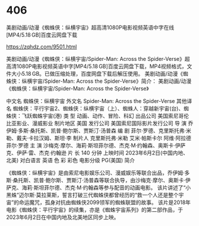# 406
美剧动画/动漫《蜘蛛侠：纵横宇宙》超高清1080P电影视频英语中字在线[MP4/5.18 GB]百度云网盘下载

https://zqhdz.com/9501.html

美剧动画/动漫《蜘蛛侠：纵横宇宙/Spider-Man: Across the Spider-Verse》超高清1080P电影视频英语中字[MP4/5.18 GB]百度云网盘下载，MP4视频格式，文件大小5.18 GB。已做压缩处理，百度网盘下载后解压使用。
美剧动画/动漫《蜘蛛侠：纵横宇宙/Spider-Man: Across the Spider-Verse》简介：
美剧动画/动漫《蜘蛛侠：纵横宇宙/Spider-Man: Across the Spider-Verse》

中文名
蜘蛛侠：纵横宇宙
外文名
Spider-Man: Across the Spider-Verse
其他译名
蜘蛛侠：平行宇宙2、蜘蛛侠：纵横宇宙（上）、蜘蛛人：穿越新宇宙(台)、蜘蛛侠：飞跃蜘蛛宇宙(港)
类    型
动画、动作、冒险、科幻
出品公司
美国索尼哥伦比亚影业、漫威影业
制片地区
美国
发行公司
美国索尼国际影片发行公司
导    演
乔伊姆·多斯·桑托斯、凯普·鲍尔斯、贾斯汀·汤普森
编    剧
菲尔·罗德、克里斯托弗·米勒、戴夫·卡拉汉姆、斯坦·李
制片人
克里斯托弗·米勒
艾米·帕斯卡尔
阿维·阿拉德
菲尔·罗德
主    演
沙梅克·摩尔、海莉·斯坦菲尔德、杰克·M·约翰森、奥斯卡·伊萨克、伊萨·雷、杰克·约翰逊
片    长
140 分钟
上映时间
2023年6月2日(中国内地、北美)
对白语言
英语
色    彩
彩色
电影分级
PG(美国)
简介

《蜘蛛侠：纵横宇宙》是由索尼电影娱乐公司、漫威娱乐等联合出品，乔伊姆·多斯·桑托斯、凯普·鲍尔斯、贾斯汀·汤普森等联合执导，由沙梅克·摩尔、奥斯卡·伊萨克、海莉·斯坦菲尔德、杰克·M·约翰森等参与配音的动画电影。
该片讲述了“小黑蛛”迈尔斯·莫拉莱斯，誓言打破三代蜘蛛侠都曾经历的“救一个人还是整个宇宙”的命运魔咒，孤身对抗由蜘蛛侠2099领军的蜘蛛联盟的故事。
该片是2018年电影《蜘蛛侠：平行宇宙》的续集，亦是《蜘蛛宇宙系列》的第二部作品，于2023年6月2日在中国内地及北美地区同步上映。
